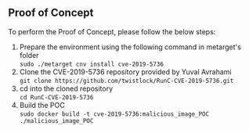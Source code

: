 ## Proof of Concept

To perform the Proof of Concept, please follow the below steps:

1. Prepare the environment using the following command in metarget's folder<br />
`sudo ./metarget cnv install cve-2019-5736`
2. Clone the CVE-2019-5736 repository provided by Yuval Avrahami <br />
 `git clone https://github.com/twistlock/RunC-CVE-2019-5736.git`
3. cd into the cloned repository <br />
  `cd RunC-CVE-2019-5736` <br />
4. Build the POC<br />
`sudo docker build -t cve-2019-5736:malicious_image_POC ./malicious_image_POC`

